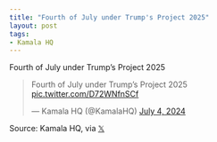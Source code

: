 ```yaml
---
title: "Fourth of July under Trump's Project 2025"
layout: post
tags:
- Kamala HQ
---
```


Fourth of July under Trump’s Project 2025

<blockquote class="twitter-tweet"><p lang="en" dir="ltr">Fourth of July under Trump’s Project 2025 <a href="https://t.co/D72WNfnSCf">pic.twitter.com/D72WNfnSCf</a></p>&mdash; Kamala HQ (@KamalaHQ) <a href="https://twitter.com/KamalaHQ/status/1808867891204235585?ref_src=twsrc%5Etfw">July 4, 2024</a></blockquote> <script async src="https://platform.twitter.com/widgets.js" charset="utf-8"></script>

Source: Kamala HQ, via [𝕏](https://x.com)
